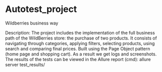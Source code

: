 # Autotest_project
Wildberries business way

Description:
The project includes the implementation of the full business path of the WildBerries store: the purchase of two products.
It consists of navigating through categories, applying filters, selecting products, using search and comparing final prices.
Built using the Page Object pattern (home page and shopping cart).
As a result we get logs and screenshots.
The results of the tests can be viewed in the Allure report (cmd): allure server test_results/ 

